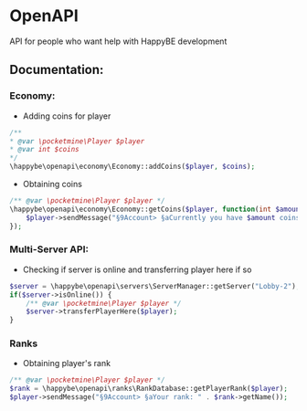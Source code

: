 # OpenAPI
 API for people who want help with HappyBE development
 
## Documentation:
 
### Economy:
 - Adding coins for player
 ```php
/**
 * @var \pocketmine\Player $player
 * @var int $coins
 */
\happybe\openapi\economy\Economy::addCoins($player, $coins);
```

- Obtaining coins
```php
/** @var \pocketmine\Player $player */
\happybe\openapi\economy\Economy::getCoins($player, function(int $amount) use ($player) {
    $player->sendMessage("§9Account> §aCurrently you have $amount coins!");
});
```

### Multi-Server API:
- Checking if server is online and transferring player here if so
```php
$server = \happybe\openapi\servers\ServerManager::getServer("Lobby-2");
if($server->isOnline()) {
    /** @var \pocketmine\Player $player */
    $server->transferPlayerHere($player);
}
```

### Ranks
- Obtaining player's rank
```php
/** @var \pocketmine\Player $player */
$rank = \happybe\openapi\ranks\RankDatabase::getPlayerRank($player);
$player->sendMessage("§9Account> §aYour rank: " . $rank->getName());
```